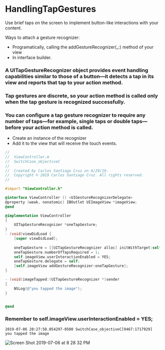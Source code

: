 # HandlingTapGestures

Use brief taps on the screen to implement button-like interactions with your content.

Ways to attach a gesture recognizer:

- Programatically, calling the addGestureRecognizer(_:) method of your view
- In interface builder. 

### A UITapGestureRecognizer object provides event handling capabilities similar to those of a button—it detects a tap in its view and reports that tap to your action method.

### Tap gestures are discrete, so your action method is called only when the tap gesture is recognized successfully.

### You can configure a tap gesture recognizer to require any number of taps—for example, single taps or double taps—before your action method is called.

- Create an instance of the recognizer
- Add it to the view that will receive the touch events.

``` objective-c
//
//  ViewController.m
//  SwitchCase_objectiveC
//
//  Created by Carlos Santiago Cruz on 6/29/19.
//  Copyright © 2019 Carlos Santiago Cruz. All rights reserved.
//

#import "ViewController.h"

@interface ViewController () <UIGestureRecognizerDelegate>
@property (weak, nonatomic) IBOutlet UIImageView *imageView;
@end

@implementation ViewController
{
    UITapGestureRecognizer *oneTapGesture;
}
- (void)viewDidLoad {
    [super viewDidLoad];
    
    oneTapGesture = [[UITapGestureRecognizer alloc] initWithTarget:self action:@selector(imageTapped:)];
    oneTapGesture.numberOfTapsRequired = 1;
    self.imageView.userInteractionEnabled = YES;
    oneTapGesture.delegate = self;
    [self.imageView addGestureRecognizer:oneTapGesture];
}

- (void)imageTapped:(UITapGestureRecognizer *)sender
{
    NSLog(@"you tapped the image");
}


@end
```

### Remember to self.imageView.userInteractionEnabled = YES;

```console
2019-07-06 20:27:58.054297-0500 SwitchCase_objectiveC[9467:1717929] you tapped the image
```

![Screen Shot 2019-07-06 at 8 28 32 PM](https://user-images.githubusercontent.com/24994818/60762818-4c902b80-a02d-11e9-9fc2-1d29e920cfab.png)



